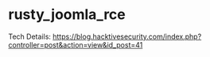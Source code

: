 # rusty_joomla_rce

Tech Details:
https://blog.hacktivesecurity.com/index.php?controller=post&action=view&id_post=41
